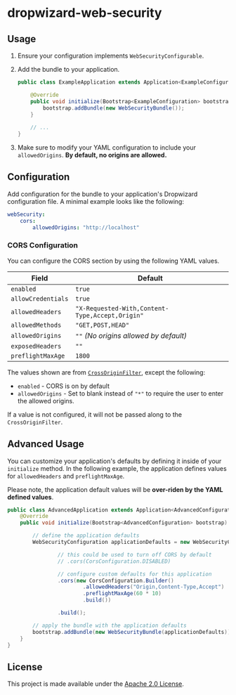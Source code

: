 dropwizard-web-security
=======================

Usage
-----
1. Ensure your configuration implements `WebSecurityConfigurable`.
2. Add the bundle to your application.

	```java
	public class ExampleApplication extends Application<ExampleConfiguration> {
	
	    @Override
	    public void initialize(Bootstrap<ExampleConfiguration> bootstrap) {
	        bootstrap.addBundle(new WebSecurityBundle());
	    }
	    
	    // ...
	}
	```
3. Make sure to modify your YAML configuration to include your `allowedOrigins`. **By default, no origins are allowed.**


Configuration
-------------
Add configuration for the bundle to your application's Dropwizard configuration file. A minimal example looks
like the following:

```yaml
webSecurity:
    cors:
        allowedOrigins: "http://localhost"
```


### CORS Configuration

You can configure the CORS section by using the following YAML values.

Field | Default
----- | -------
`enabled` | `true`
`allowCredentials` | `true`
`allowedHeaders` | `"X-Requested-With,Content-Type,Accept,Origin"`
`allowedMethods` | `"GET,POST,HEAD"`
`allowedOrigins` | `""` *(No origins allowed by default)*
`exposedHeaders` | `""`
`preflightMaxAge` | `1800`

The values shown are from [`CrossOriginFilter`][1], except the following:

- `enabled` - CORS is on by default
- `allowedOrigins` - Set to blank instead of `"*"` to require the user to enter the allowed origins.

If a value is not configured, it will not be passed along to the `CrossOriginFilter`.


Advanced Usage
--------------
You can customize your application's defaults by defining it inside of your `initialize` method. In the following
example, the application defines values for `allowedHeaders` and `preflightMaxAge`.

Please note, the application default values will be **over-riden by the YAML defined values**.

```java
public class AdvancedApplication extends Application<AdvancedConfiguration> {
    @Override
    public void initialize(Bootstrap<AdvancedConfiguration> bootstrap) {

        // define the application defaults
        WebSecurityConfiguration applicationDefaults = new WebSecurityConfiguration.Builder()

                // this could be used to turn off CORS by default
                // .cors(CorsConfiguration.DISABLED)

                // configure custom defaults for this application
                .cors(new CorsConfiguration.Builder()
                        .allowedHeaders("Origin,Content-Type,Accept")
                        .preflightMaxAge(60 * 10)
                        .build())

                .build();

        // apply the bundle with the application defaults
        bootstrap.addBundle(new WebSecurityBundle(applicationDefaults));
    }
}
```


License
-------
This project is made available under the [Apache 2.0 License](http://www.apache.org/licenses/LICENSE-2.0).

[1]: http://download.eclipse.org/jetty/9.2.13.v20150730/apidocs/org/eclipse/jetty/servlets/CrossOriginFilter.html
